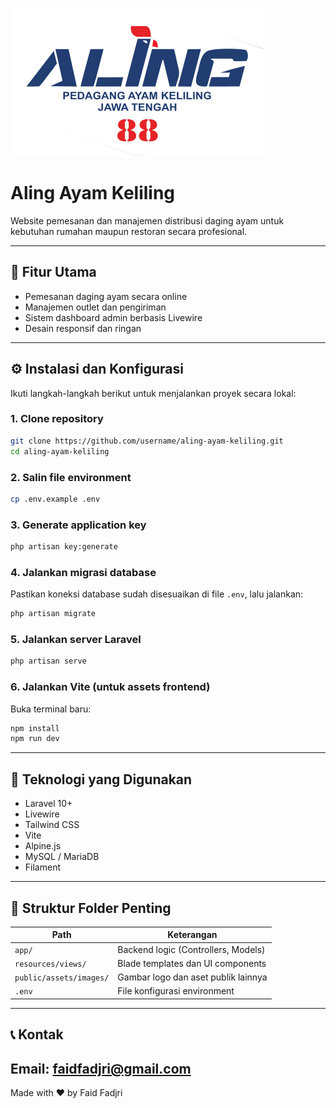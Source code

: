 ![Aling Ayam Keliling Logo](/public/assets/images/logo.png)

# Aling Ayam Keliling

Website pemesanan dan manajemen distribusi daging ayam untuk kebutuhan rumahan maupun restoran secara profesional.

---

## 🚀 Fitur Utama

- Pemesanan daging ayam secara online
- Manajemen outlet dan pengiriman
- Sistem dashboard admin berbasis Livewire
- Desain responsif dan ringan

---

## ⚙️ Instalasi dan Konfigurasi

Ikuti langkah-langkah berikut untuk menjalankan proyek secara lokal:

### 1. Clone repository

```bash
git clone https://github.com/username/aling-ayam-keliling.git
cd aling-ayam-keliling
```

### 2. Salin file environment

```bash
cp .env.example .env
```

### 3. Generate application key

```bash
php artisan key:generate
```

### 4. Jalankan migrasi database

Pastikan koneksi database sudah disesuaikan di file `.env`, lalu jalankan:

```bash
php artisan migrate
```

### 5. Jalankan server Laravel

```bash
php artisan serve
```

### 6. Jalankan Vite (untuk assets frontend)

Buka terminal baru:

```bash
npm install
npm run dev
```

---

## 🧰 Teknologi yang Digunakan

- Laravel 10+
- Livewire
- Tailwind CSS
- Vite
- Alpine.js
- MySQL / MariaDB
- Filament

---

## 📁 Struktur Folder Penting

| Path                      | Keterangan                                |
|--------------------------|--------------------------------------------|
| `app/`                   | Backend logic (Controllers, Models)        |
| `resources/views/`       | Blade templates dan UI components          |
| `public/assets/images/`  | Gambar logo dan aset publik lainnya        |
| `.env`                   | File konfigurasi environment               |

---

## 📞 Kontak

**Email:** faidfadjri@gmail.com
---

Made with ❤️ by Faid Fadjri
